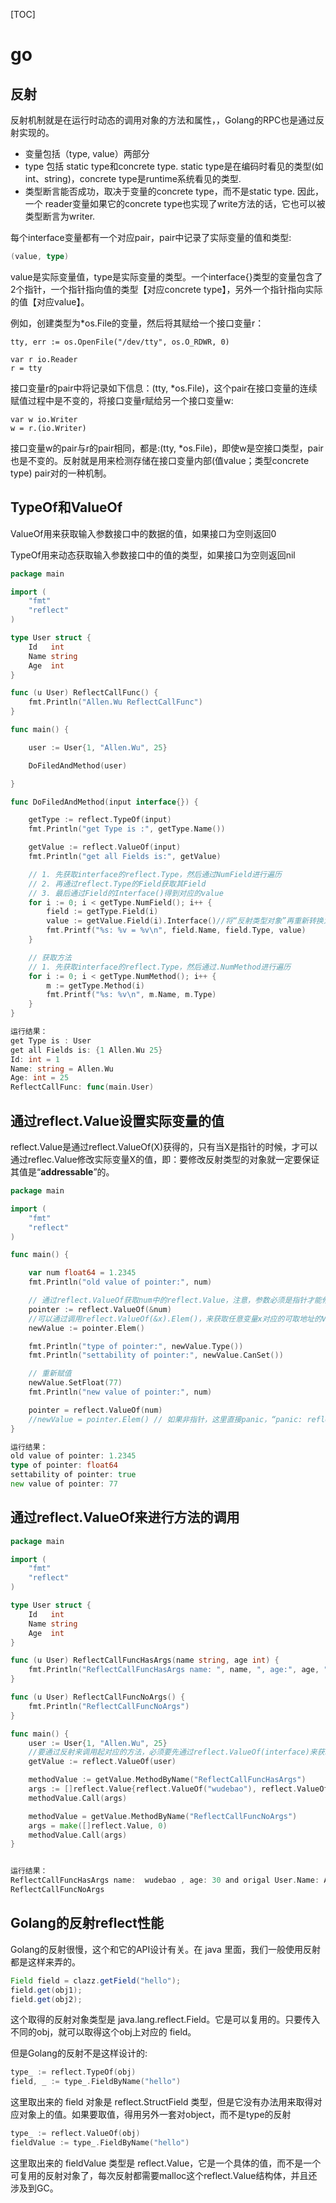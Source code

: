 [TOC]

# go

## 反射

反射机制就是在运行时动态的调用对象的方法和属性，，Golang的RPC也是通过反射实现的。

- 变量包括（type, value）两部分
- type 包括 static type和concrete type. static type是在编码时看见的类型(如int、string)，concrete type是runtime系统看见的类型.
- 类型断言能否成功，取决于变量的concrete type，而不是static type. 因此，一个 reader变量如果它的concrete type也实现了write方法的话，它也可以被类型断言为writer.

每个interface变量都有一个对应pair，pair中记录了实际变量的值和类型:

```go
(value, type)
```

value是实际变量值，type是实际变量的类型。一个interface{}类型的变量包含了2个指针，一个指针指向值的类型【对应concrete type】，另外一个指针指向实际的值【对应value】。

例如，创建类型为*os.File的变量，然后将其赋给一个接口变量r：

```
tty, err := os.OpenFile("/dev/tty", os.O_RDWR, 0)

var r io.Reader
r = tty
```

接口变量r的pair中将记录如下信息：(tty, *os.File)，这个pair在接口变量的连续赋值过程中是不变的，将接口变量r赋给另一个接口变量w:

```
var w io.Writer
w = r.(io.Writer)
```

接口变量w的pair与r的pair相同，都是:(tty, *os.File)，即使w是空接口类型，pair也是不变的。反射就是用来检测存储在接口变量内部(值value；类型concrete type) pair对的一种机制。

## TypeOf和ValueOf
ValueOf用来获取输入参数接口中的数据的值，如果接口为空则返回0

TypeOf用来动态获取输入参数接口中的值的类型，如果接口为空则返回nil

```go
package main

import (
	"fmt"
	"reflect"
)

type User struct {
	Id   int
	Name string
	Age  int
}

func (u User) ReflectCallFunc() {
	fmt.Println("Allen.Wu ReflectCallFunc")
}

func main() {

	user := User{1, "Allen.Wu", 25}

	DoFiledAndMethod(user)

}

func DoFiledAndMethod(input interface{}) {

	getType := reflect.TypeOf(input)
	fmt.Println("get Type is :", getType.Name())

	getValue := reflect.ValueOf(input)
	fmt.Println("get all Fields is:", getValue)

	// 1. 先获取interface的reflect.Type，然后通过NumField进行遍历
	// 2. 再通过reflect.Type的Field获取其Field
	// 3. 最后通过Field的Interface()得到对应的value
	for i := 0; i < getType.NumField(); i++ {
		field := getType.Field(i)
		value := getValue.Field(i).Interface()//将“反射类型对象”再重新转换为“接口类型变量”
		fmt.Printf("%s: %v = %v\n", field.Name, field.Type, value)
	}

	// 获取方法
	// 1. 先获取interface的reflect.Type，然后通过.NumMethod进行遍历
	for i := 0; i < getType.NumMethod(); i++ {
		m := getType.Method(i)
		fmt.Printf("%s: %v\n", m.Name, m.Type)
	}
}

运行结果：
get Type is : User
get all Fields is: {1 Allen.Wu 25}
Id: int = 1
Name: string = Allen.Wu
Age: int = 25
ReflectCallFunc: func(main.User)
```

## 通过reflect.Value设置实际变量的值

reflect.Value是通过reflect.ValueOf(X)获得的，只有当X是指针的时候，才可以通过reflec.Value修改实际变量X的值，即：要修改反射类型的对象就一定要保证其值是“**addressable**”的。

```go
package main

import (
	"fmt"
	"reflect"
)

func main() {

	var num float64 = 1.2345
	fmt.Println("old value of pointer:", num)

	// 通过reflect.ValueOf获取num中的reflect.Value，注意，参数必须是指针才能修改其值
	pointer := reflect.ValueOf(&num)
    //可以通过调用reflect.ValueOf(&x).Elem()，来获取任意变量x对应的可取地址的Value。
	newValue := pointer.Elem()

	fmt.Println("type of pointer:", newValue.Type())
	fmt.Println("settability of pointer:", newValue.CanSet())

	// 重新赋值
	newValue.SetFloat(77)
	fmt.Println("new value of pointer:", num)

	pointer = reflect.ValueOf(num)
	//newValue = pointer.Elem() // 如果非指针，这里直接panic，“panic: reflect: call of reflect.Value.Elem on float64 Value”
}

运行结果：
old value of pointer: 1.2345
type of pointer: float64
settability of pointer: true
new value of pointer: 77
```

## 通过reflect.ValueOf来进行方法的调用

```go
package main

import (
	"fmt"
	"reflect"
)

type User struct {
	Id   int
	Name string
	Age  int
}

func (u User) ReflectCallFuncHasArgs(name string, age int) {
	fmt.Println("ReflectCallFuncHasArgs name: ", name, ", age:", age, "and origal User.Name:", u.Name)
}

func (u User) ReflectCallFuncNoArgs() {
	fmt.Println("ReflectCallFuncNoArgs")
}

func main() {
	user := User{1, "Allen.Wu", 25}
	//要通过反射来调用起对应的方法，必须要先通过reflect.ValueOf(interface)来获取到reflect.Value
	getValue := reflect.ValueOf(user)

	methodValue := getValue.MethodByName("ReflectCallFuncHasArgs")
	args := []reflect.Value{reflect.ValueOf("wudebao"), reflect.ValueOf(30)}
	methodValue.Call(args)

	methodValue = getValue.MethodByName("ReflectCallFuncNoArgs")
	args = make([]reflect.Value, 0)
	methodValue.Call(args)
}


运行结果：
ReflectCallFuncHasArgs name:  wudebao , age: 30 and origal User.Name: Allen.Wu
ReflectCallFuncNoArgs
```

## Golang的反射reflect性能

Golang的反射很慢，这个和它的API设计有关。在 java 里面，我们一般使用反射都是这样来弄的。

```java
Field field = clazz.getField("hello");
field.get(obj1);
field.get(obj2);
```

这个取得的反射对象类型是 java.lang.reflect.Field。它是可以复用的。只要传入不同的obj，就可以取得这个obj上对应的 field。

但是Golang的反射不是这样设计的:

```go
type_ := reflect.TypeOf(obj)
field, _ := type_.FieldByName("hello")
```

这里取出来的 field 对象是 reflect.StructField 类型，但是它没有办法用来取得对应对象上的值。如果要取值，得用另外一套对object，而不是type的反射

```go
type_ := reflect.ValueOf(obj)
fieldValue := type_.FieldByName("hello")
```

这里取出来的 fieldValue 类型是 reflect.Value，它是一个具体的值，而不是一个可复用的反射对象了，每次反射都需要malloc这个reflect.Value结构体，并且还涉及到GC。